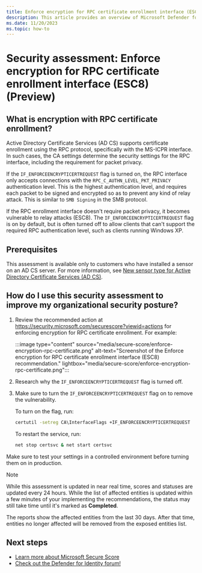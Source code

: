 ```yaml
---
title: Enforce encryption for RPC certificate enrollment interface (ESC8) | Microsoft Defender for Identity
description: This article provides an overview of Microsoft Defender for Identity's enforce encryption for RPC certificate enrollment security posture assessment report.
ms.date: 11/20/2023
ms.topic: how-to
---
```


# Security assessment: Enforce encryption for RPC certificate enrollment interface (ESC8)  (Preview)

## What is encryption with RPC certificate enrollment?

Active Directory Certificate Services (AD CS) supports certificate enrollment using the RPC protocol, specifically with the MS-ICPR interface. In such cases, the CA settings determine the security settings for the RPC interface, including the requirement for packet privacy.

If the `IF_ENFORCEENCRYPTICERTREQUEST` flag is turned on, the RPC interface only accepts connections with the `RPC_C_AUTHN_LEVEL_PKT_PRIVACY` authentication level. This is the highest authentication level, and requires each packet to be signed and encrypted so as to prevent any kind of relay attack. This is similar to `SMB Signing` in the SMB protocol.

If the RPC enrollment interface doesn't require packet privacy, it becomes vulnerable to relay attacks (ESC8). The `IF_ENFORCEENCRYPTICERTREQUEST` flag is on by default, but is often turned off to allow clients that can't support the required RPC authentication level, such as clients running Windows XP. 

## Prerequisites

This assessment is available only to customers who have installed a sensor on an AD CS server. For more information, see [New sensor type for Active Directory Certificate Services (AD CS)](whats-new.md#new-sensor-type-for-active-directory-certificate-services-ad-cs).

## How do I use this security assessment to improve my organizational security posture?

1. Review the recommended action at <https://security.microsoft.com/securescore?viewid=actions> for enforcing encryption for RPC certificate enrollment.  For example:

    :::image type="content" source="media/secure-score/enforce-encryption-rpc-certificate.png" alt-text="Screenshot of the Enforce encryption for RPC certificate enrollment interface (ESC8) recommendation." lightbox="media/secure-score/enforce-encryption-rpc-certificate.png":::

1. Research why the `IF_ENFORCEENCRYPTICERTREQUEST` flag is turned off.

1. Make sure to turn the `IF_ENFORCEENCRYPTICERTREQUEST` flag on to remove the vulnerability.

    To turn on the flag, run:

    ```cmd
    certutil -setreg CA\InterfaceFlags +IF_ENFORCEENCRYPTICERTREQUEST
    ```

    To restart the service, run:

    ```cmd
    net stop certsvc & net start certsvc
    ```

Make sure to test your settings in a controlled environment before turning them on in production.

> [!NOTE]
> While this assessment is updated in near real time, scores and statuses are updated every 24 hours.  While the list of affected entities is updated within a few minutes of your implementing the recommendations, the status may still take time until it's marked as **Completed**.
>
> The reports show the affected entities from the last 30 days. After that time, entities no longer affected will be removed from the exposed entities list.
>

## Next steps

- [Learn more about Microsoft Secure Score](/microsoft-365/security/defender/microsoft-secure-score)
- [Check out the Defender for Identity forum!](<https://aka.ms/MDIcommunity>)
